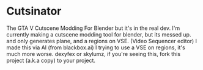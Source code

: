 # Cutsinator
The GTA V Cutscene Modding For Blender but it's in the real dev. I'm currently making a cutscene modding tool for blender, but its messed up. and only generates plane, and a regions on VSE. (Video Sequencer editor) I made this via AI (from blackbox.ai) I trying to use a VSE on regions, it's much more worse. dexyfex or skylumz, if you're seeing this, fork this project (a.k.a copy) to your project.
